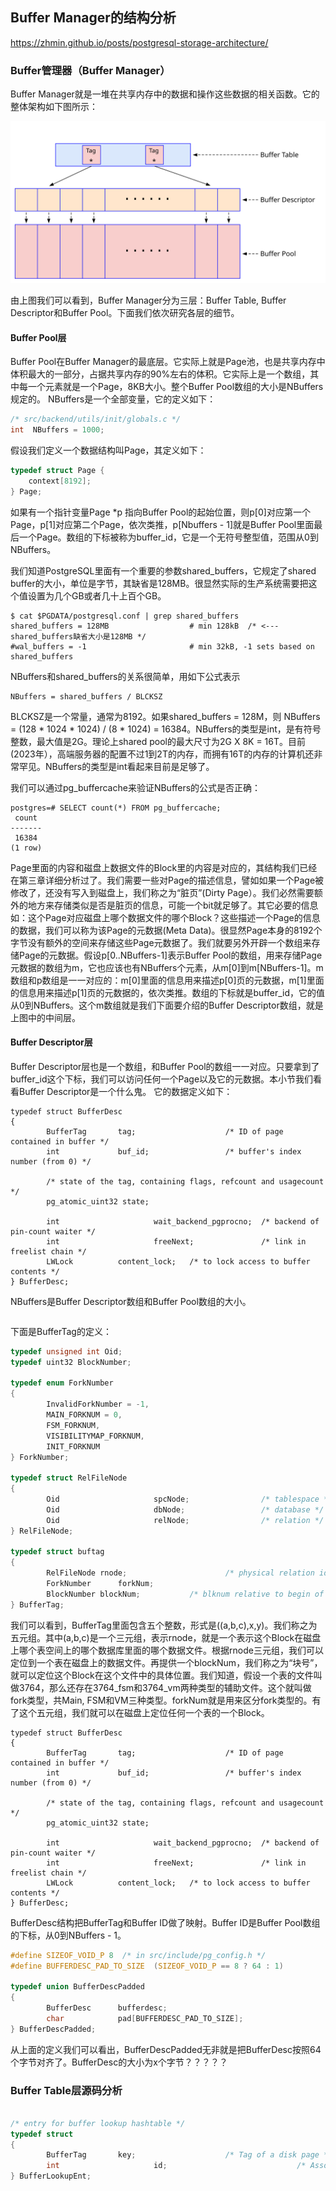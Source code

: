 
## Buffer Manager的结构分析

https://zhmin.github.io/posts/postgresql-storage-architecture/

### Buffer管理器（Buffer Manager）

Buffer Manager就是一堆在共享内存中的数据和操作这些数据的相关函数。它的整体架构如下图所示：

![](d0013.svg)

由上图我们可以看到，Buffer Manager分为三层：Buffer Table, Buffer Descriptor和Buffer Pool。下面我们依次研究各层的细节。

#### Buffer Pool层 
Buffer Pool在Buffer Manager的最底层。它实际上就是Page池，也是共享内存中体积最大的一部分，占据共享内存的90%左右的体积。它实际上是一个数组，其中每一个元素就是一个Page，8KB大小。整个Buffer Pool数组的大小是NBuffers规定的。 NBuffers是一个全部变量，它的定义如下：
```c
/* src/backend/utils/init/globals.c */
int  NBuffers = 1000;
```
假设我们定义一个数据结构叫Page，其定义如下：
```c
typedef struct Page {
    context[8192];
} Page;
```
如果有一个指针变量Page *p 指向Buffer Pool的起始位置，则p[0]对应第一个Page，p[1]对应第二个Page，依次类推，p[Nbuffers - 1]就是Buffer Pool里面最后一个Page。数组的下标被称为buffer_id，它是一个无符号整型值，范围从0到NBuffers。

我们知道PostgreSQL里面有一个重要的参数shared_buffers，它规定了shared buffer的大小，单位是字节，其缺省是128MB。很显然实际的生产系统需要把这个值设置为几个GB或者几十上百个GB。
```
$ cat $PGDATA/postgresql.conf | grep shared_buffers
shared_buffers = 128MB                  # min 128kB  /* <--- shared_buffers缺省大小是128MB */
#wal_buffers = -1                       # min 32kB, -1 sets based on shared_buffers
```
NBuffers和shared_buffers的关系很简单，用如下公式表示
```
NBuffers = shared_buffers / BLCKSZ
```
BLCKSZ是一个常量，通常为8192。如果shared_buffers = 128M，则 NBuffers = (128 * 1024 * 1024) / (8 * 1024) = 16384。NBuffers的类型是int，是有符号整数，最大值是2G。理论上shared pool的最大尺寸为2G X 8K = 16T。目前(2023年），高端服务器的配置不过1到2T的内存，而拥有16T的内存的计算机还非常罕见。NBuffers的类型是int看起来目前是足够了。

我们可以通过pg_buffercache来验证NBuffers的公式是否正确：
```
postgres=# SELECT count(*) FROM pg_buffercache;
 count
-------
 16384
(1 row)
```

Page里面的内容和磁盘上数据文件的Block里的内容是对应的，其结构我们已经在第三章详细分析过了。我们需要一些对Page的描述信息，譬如如果一个Page被修改了，还没有写入到磁盘上，我们称之为“脏页”(Dirty Page）。我们必然需要额外的地方来存储类似是否是脏页的信息，可能一个bit就足够了。其它必要的信息如：这个Page对应磁盘上哪个数据文件的哪个Block？这些描述一个Page的信息的数据，我们可以称为该Page的元数据(Meta Data)。很显然Page本身的8192个字节没有额外的空间来存储这些Page元数据了。我们就要另外开辟一个数组来存储Page的元数据。假设p[0..NBuffers-1]表示Buffer Pool的数组，用来存储Page元数据的数组为m，它也应该也有NBuffers个元素，从m[0]到m[NBuffers-1]。m数组和p数组是一一对应的：m[0]里面的信息用来描述p[0]页的元数据，m[1]里面的信息用来描述p[1]页的元数据的，依次类推。数组的下标就是buffer_id，它的值从0到NBuffers。这个m数组就是我们下面要介绍的Buffer Descriptor数组，就是上图中的中间层。

#### Buffer Descriptor层 

Buffer Descriptor层也是一个数组，和Buffer Pool的数组一一对应。只要拿到了buffer_id这个下标，我们可以访问任何一个Page以及它的元数据。本小节我们看看Buffer Descriptor是一个什么鬼。
它的数据定义如下：
```
typedef struct BufferDesc
{
        BufferTag       tag;                    /* ID of page contained in buffer */
        int             buf_id;                 /* buffer's index number (from 0) */

        /* state of the tag, containing flags, refcount and usagecount */
        pg_atomic_uint32 state;

        int                     wait_backend_pgprocno;  /* backend of pin-count waiter */
        int                     freeNext;               /* link in freelist chain */
        LWLock          content_lock;   /* to lock access to buffer contents */
} BufferDesc;
```
NBuffers是Buffer Descriptor数组和Buffer Pool数组的大小。
```c

```


下面是BufferTag的定义：

```c
typedef unsigned int Oid;
typedef uint32 BlockNumber;

typedef enum ForkNumber
{
        InvalidForkNumber = -1,
        MAIN_FORKNUM = 0,
        FSM_FORKNUM,
        VISIBILITYMAP_FORKNUM,
        INIT_FORKNUM
} ForkNumber;

typedef struct RelFileNode
{
        Oid                     spcNode;                /* tablespace */
        Oid                     dbNode;                 /* database */
        Oid                     relNode;                /* relation */
} RelFileNode;

typedef struct buftag
{
        RelFileNode rnode;                      /* physical relation identifier */
        ForkNumber      forkNum;
        BlockNumber blockNum;           /* blknum relative to begin of reln */
} BufferTag;

```
我们可以看到，BufferTag里面包含五个整数，形式是((a,b,c),x,y)。我们称之为五元组。其中(a,b,c)是一个三元组，表示rnode，就是一个表示这个Block在磁盘上哪个表空间上的哪个数据库里面的哪个数据文件。根据rnode三元组，我们可以定位到一个表在磁盘上的数据文件。再提供一个blockNum，我们称之为“块号”，就可以定位这个Block在这个文件中的具体位置。我们知道，假设一个表的文件叫做3764，那么还存在3764_fsm和3764_vm两种类型的辅助文件。这个就叫做fork类型，共Main, FSM和VM三种类型。forkNum就是用来区分fork类型的。有了这个五元组，我们就可以在磁盘上定位任何一个表的一个Block。

```
typedef struct BufferDesc
{
        BufferTag       tag;                    /* ID of page contained in buffer */
        int             buf_id;                 /* buffer's index number (from 0) */

        /* state of the tag, containing flags, refcount and usagecount */
        pg_atomic_uint32 state;

        int                     wait_backend_pgprocno;  /* backend of pin-count waiter */
        int                     freeNext;               /* link in freelist chain */
        LWLock          content_lock;   /* to lock access to buffer contents */
} BufferDesc;
```
BufferDesc结构把BufferTag和Buffer ID做了映射。Buffer ID是Buffer Pool数组的下标，从0到NBuffers - 1。

```c
#define SIZEOF_VOID_P 8  /* in src/include/pg_config.h */
#define BUFFERDESC_PAD_TO_SIZE  (SIZEOF_VOID_P == 8 ? 64 : 1)

typedef union BufferDescPadded
{
        BufferDesc      bufferdesc;
        char            pad[BUFFERDESC_PAD_TO_SIZE];
} BufferDescPadded;
```
从上面的定义我们可以看出，BufferDescPadded无非就是把BufferDesc按照64个字节对齐了。BufferDesc的大小为x个字节？？？？？

### Buffer Table层源码分析



```c

/* entry for buffer lookup hashtable */
typedef struct
{
        BufferTag       key;                    /* Tag of a disk page */
        int                     id;                             /* Associated buffer ID */
} BufferLookupEnt;
```
